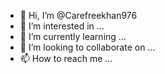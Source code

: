 - 👋 Hi, I’m @Carefreekhan976
- 👀 I’m interested in ...
- 🌱 I’m currently learning ...
- 💞️ I’m looking to collaborate on ...
- 📫 How to reach me ...

<!---
Carefreekhan976/Carefreekhan976 is a ✨ special ✨ repository because its `README.md` (this file) appears on your GitHub profile.
You can click the Preview link to take a look at your changes.
---عندي مشكله ان عندي حساب بس لما ادخل السرفرات يقولي ما عندك
